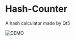 # Hash-Counter
A hash calculator made by Qt5

![DEMO](https://github.com/hubenchang0515/Hash-Counter/EXE/blob/master/rsc/demo.png?raw=true)